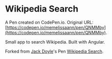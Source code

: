 # Wikipedia Search

A Pen created on CodePen.io. Original URL: [https://codepen.io/memelissaann/pen/QNMMby](https://codepen.io/memelissaann/pen/QNMMby).

Small app to search Wikipedia. Built with Angular.

Forked from [Jack Doyle](http://codepen.io/jack-doyle/)'s Pen [Wikipedia Search](http://codepen.io/jack-doyle/pen/wKaBMm/).